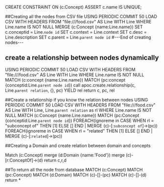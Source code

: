 CREATE CONSTRAINT ON (c:Concept) ASSERT c.name IS UNIQUE;

##Creating all the nodes from CSV file
USING PERIODIC COMMIT 50
LOAD CSV WITH HEADERS FROM "file:///food.csv" AS Line
WITH Line
WHERE Line.name IS NOT NULL
MERGE (c:Concept {name:Line.name})
SET c.conceptid = Line.`node id`
SET c.context = Line.context
SET c.desc = Line.description
SET c.parent = Line.`parent node id`
#---End of creating nodes---

## create a relationship between nodes dynamically

USING PERIODIC COMMIT 50
LOAD CSV WITH HEADERS FROM "file:///food.csv" AS Line
WITH Line
WHERE Line.name IS NOT NULL
MATCH (c:concept {name:Line.name})
MATCH (pc:concept {conceptid:Line.`parent node id`})
call apoc.create.relationship(c, Line.`parent relation`, {}, pc) YIELD rel
return c, pc, rel
 
##Create a relationship if you know the relation between nodes
USING PERIODIC COMMIT 50
LOAD CSV WITH HEADERS FROM "file:///food.csv" AS Line
WITH Line, Line.`parent relation` as rl
WHERE Line.name IS NOT NULL
MATCH (c:Concept {name:Line.name})
MATCH (pc:Concept {conceptid:Line.`parent node id`})
FOREACH(ignoreme in CASE WHEN rl = "subconcept of" THEN [1] ELSE [] END | MERGE (c)-[:`subconcept of`]->(pc))
FOREACH(ignoreme in CASE WHEN rl = "related" THEN [1] ELSE [] END | MERGE (c)-[:`related`]->(pc))

##Creating a Domain and create relation between domain and concepts

Match (c:Concept) merge (d:Domain {name:'Food'}) merge (c)-[r:ConceptOf]->(d) return c,r,d

##To return all the node from database
MATCH (c:Concept)
MATCH (pc:Concept)
MATCH (d:Domain)
MATCH (c)-[]-(pc)
MATCH (c)-[]-(d)
return *